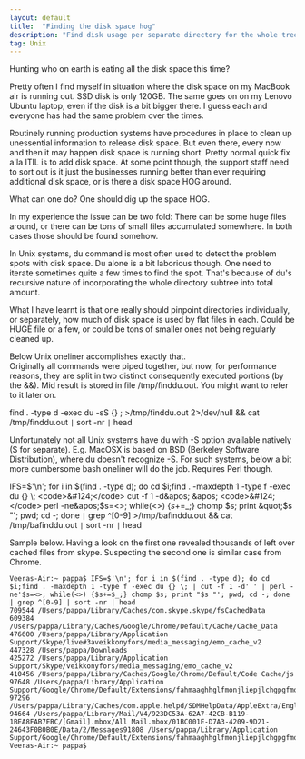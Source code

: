 ```yaml
---
layout: default
title:  "Finding the disk space hog"
description: "Find disk usage per separate directory for the whole tree"
tag: Unix
---
```


Hunting who on earth is eating all the disk space this time?

Pretty often I find myself in situation where the disk space on my MacBook air is running out. SSD disk is only 120GB.
The same goes on on my Lenovo Ubuntu laptop, even if the disk is a bit bigger there. I guess each and everyone has had the same problem over the times.

Routinely running production systems have procedures in place to clean up unessential information to release disk space.
But even there, every now and then it may happen disk space is running short. Pretty normal quick fix a'la ITIL is to add disk space.
At some point though, the support staff need to sort out is it just the businesses running better than ever requiring additional disk space,
or is there a disk space HOG around.

What can one do? One should dig up the space HOG.

In my experience the issue can be two fold: There can be some huge files around, or there can be tons of small files accumulated somewhere.
In both cases those should be found somehow.

In Unix systems, du command is most often used to detect the problem spots with disk space. Du alone is a bit laborious though.
One need to iterate sometimes quite a few times to find the spot. That's because of du's recursive nature of incorporating the whole directory subtree into total amount.

What I have learnt is that one really should pinpoint directories individually, or separately, how much of disk space is used by flat files in each.
Could be HUGE file or a few, or could be tons of smaller ones not being regularly cleaned up.

Below Unix oneliner accomplishes exactly that.  
Originally all commands were piped together, but now, for performance reasons, they are split in two distinct consequently executed portions (by the &&). Mid result is stored in file /tmp/finddu.out. You might want to refer to it later on.

find . -type d -exec du -sS {} \; &gt;/tmp/finddu.out 2&gt;/dev/null && cat /tmp/finddu.out <code>&#124;</code> sort -nr <code>&#124;</code> head

Unfortunately not all Unix systems have du with -S option available natively (S for separate). 
E.g. MacOSX is based on BSD (Berkeley Software Distribution), where du doesn't recognize -S. For such systems, below a bit more cumbersome bash oneliner will do the job. Requires Perl though.

IFS=$&apos;\n&apos;; for i in $(find . -type d); do cd $i;find . -maxdepth 1 -type f -exec du {} \; <code>&#124;</code> cut -f 1 -d&apos; &apos; <code>&#124;</code> perl -ne&apos;$s=<>; while(<>) {$s+=$_;} chomp $s; print &quot;$s &quot;&apos;; pwd; cd -; done  <code>&#124;</code> grep ^[0-9] &gt;/tmp/bafinddu.out && cat /tmp/bafinddu.out <code>&#124;</code> sort -nr <code>&#124;</code> head

Sample below. Having a look on the first one revealed thousands of left over cached files from skype. Suspecting the second one is similar case from Chrome.

	Veeras-Air:~ pappa$ IFS=$'\n'; for i in $(find . -type d); do cd $i;find . -maxdepth 1 -type f -exec du {} \; | cut -f 1 -d' ' | perl -ne'$s=<>; while(<>) {$s+=$_;} chomp $s; print "$s "'; pwd; cd -; done  | grep ^[0-9] | sort -nr | head  
	709544 /Users/pappa/Library/Caches/com.skype.skype/fsCachedData  
	609384 /Users/pappa/Library/Caches/Google/Chrome/Default/Cache/Cache_Data  
	476600 /Users/pappa/Library/Application Support/Skype/live#3aveikkonyfors/media_messaging/emo_cache_v2  
	447328 /Users/pappa/Downloads  
	425272 /Users/pappa/Library/Application Support/Skype/veikkonyfors/media_messaging/emo_cache_v2  
	410456 /Users/pappa/Library/Caches/Google/Chrome/Default/Code Cache/js  
	97648 /Users/pappa/Library/Application Support/Google/Chrome/Default/Extensions/fahmaaghhglfmonjliepjlchgpgfmobi/1.399.2_2/polymer/miniplayer_polymer  
	97296 /Users/pappa/Library/Caches/com.apple.helpd/SDMHelpData/AppleExtra/English  
	94664 /Users/pappa/Library/Mail/V4/923DC53A-62A7-42CB-B119-1BEA8FAB7EBC/[Gmail].mbox/All Mail.mbox/01BC001E-D7A3-4209-9D21-24643F0B0B0E/Data/2/Messages91808 /Users/pappa/Library/Application Support/Google/Chrome/Default/Extensions/fahmaaghhglfmonjliepjlchgpgfmobi/1.399.2_2/polymer/miniplayer_polymer_v2  
	Veeras-Air:~ pappa$ 

